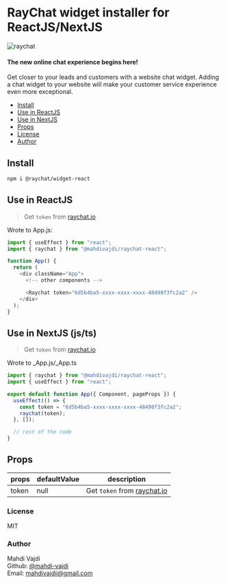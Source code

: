# RayChat widget installer for ReactJS/NextJS

![raychat][logo]

#### The new online chat experience begins here!

Get closer to your leads and customers with a website chat widget. Adding a chat widget to your website will make your customer service experience even more exceptional.

- [Install](#install)
- [Use in ReactJS](#use-in-reactjs)
- [Use in NextJS](#use-in-nextjs-jsts)
- [Props](#props)
- [License](#license)
- [Author](#author)

<a name="install"></a>

## Install

```bash
npm i @raychat/widget-react
```

<a name="use-react"></a>

## Use in ReactJS

> Get `token` from [raychat.io][raychat-landing]

Wrote to App.js:

```js
import { useEffect } from "react";
import { raychat } from "@mahdivajdi/raychat-react";

function App() {
  return (
    <div className="App">
      <!-- other components -->

      <Raychat token="6d5b4ba5-xxxx-xxxx-xxxx-48498f3fc2a2" />
    </div>
  );
}
```

<a name="use-next"></a>

## Use in NextJS (js/ts)

> Get `token` from [raychat.io][raychat-landing]

Wrote to \_App.js/\_App.ts

```js
import { raychat } from "@mahdivajdi/raychat-react";
import { useEffect } from "react";

export default function App({ Component, pageProps }) {
  useEffect(() => {
    const token = "6d5b4ba5-xxxx-xxxx-xxxx-48498f3fc2a2";
    raychat(token);
  }, []);

  // rest of the code
}
```

<a name="props"></a>

## Props

| props | defaultValue | description                                              |
| ----- | ------------ | -------------------------------------------------------- |
| token | null         | Get `token` from [raychat.io](https://raychat.io/signup) |

<a name="license"></a>

### License

MIT

<a name="author"></a>

### Author

Mahdi Vajdi<br>
Github: [@mahdi-vajdi][author-github]<br>
Email: [mahdivajdii@gmail.com][author-email]<br>

[logo]: https://raychat.io/_next/static/media/raychat-logo-english.486d7b96.svg
[raychat-landing]: https://raychat.io/signup
[author-github]: https://github.com/mahdi-vajdi
[author-email]: mailto:mahdivajdii@gmail.com
